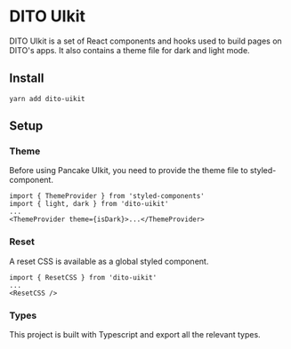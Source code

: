 # DITO UIkit

DITO UIkit is a set of React components and hooks used to build pages on DITO's apps. It also contains a theme file for dark and light mode.

## Install

`yarn add dito-uikit`

## Setup

### Theme

Before using Pancake UIkit, you need to provide the theme file to styled-component.

```
import { ThemeProvider } from 'styled-components'
import { light, dark } from 'dito-uikit'
...
<ThemeProvider theme={isDark}>...</ThemeProvider>
```

### Reset

A reset CSS is available as a global styled component.

```
import { ResetCSS } from 'dito-uikit'
...
<ResetCSS />
```

### Types

This project is built with Typescript and export all the relevant types.
